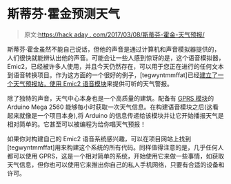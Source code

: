 # 斯蒂芬·霍金预测天气

> 原文:[https://hack aday . com/2017/03/08/斯蒂芬-霍金-天气预报/](https://hackaday.com/2017/03/08/stephen-hawking-forecasts-the-weather/)

斯蒂芬·霍金虽然不能自己说话，但他的声音是通过计算机和声音模拟器提供的，人们很快就能辨认出他的声音。可能会让一些人感到惊讶的是，这个语音模拟器，Emic2，已经被许多人使用，并且今天仍然存在，可以用于您正在进行的任何文本到语音转换项目。作为这方面的一个很好的例子，[tegwyntmmffat]已经[建立了一个天气预报站，使用 Emic2 语音模块](https://hackaday.io/project/20081-ai-weather-presenter-stephenhawking)来提供可听的天气警报。

除了独特的声音，天气中心本身也是一个高质量的建筑。配备有 [GPRS 模块](https://en.wikipedia.org/wiki/GPRS)的 Arduino Mega 2560 能够每小时获取一次天气信息。在构建语音模块之后(这看起来就像是一个项目本身),将 Arduino 的信息传递给该模块并让它开始播报天气是相对简单的。它甚至可以被编程为给你唱天气预报！

如果你对构建自己的 Emic2 语音系统感兴趣，可以在项目网站上找到[tegwyntmmffat]用来构建这个系统的所有代码。同样值得注意的是，几乎任何人都可以使用 GPRS，这是一个相对简单的系统，开始使用它来做一些事情，如获取天气信息，但你也可以使用它来推出你自己的私人手机网络，只要有合适的设备和许可。